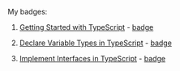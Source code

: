 My badges:

1. [Getting Started with TypeScript](https://learn.microsoft.com/ru-ru/training/modules/typescript-get-started/) - [badge](https://learn.microsoft.com/api/achievements/share/ru-ru/PolinaRomanchuk-8317/KG2VTS3B?sharingId=D08E3AF980C2CF9)

2. [Declare Variable Types in TypeScript](https://learn.microsoft.com/ru-ru/training/modules/typescript-declare-variable-types/) - [badge](https://learn.microsoft.com/api/achievements/share/ru-ru/PolinaRomanchuk-8317/2BFX474V?sharingId=D08E3AF980C2CF9)

3. [Implement Interfaces in TypeScript](https://learn.microsoft.com/ru-ru/training/modules/typescript-implement-interfaces/) - [badge](https://learn.microsoft.com/api/achievements/share/ru-ru/PolinaRomanchuk-8317/74NS5Y9Z?sharingId=D08E3AF980C2CF9)